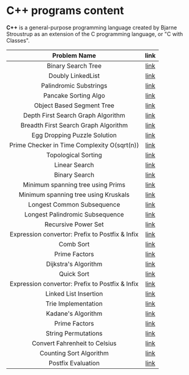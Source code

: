 # C++ programs content

**C++** is a general-purpose programming language created by Bjarne Stroustrup as an extension of the C programming language, or "C with Classes".

|       Problem Name        |                           link                            |
| :-----------------------: | :-------------------------------------------------------: |
|    Binary Search Tree     |                     [link](./BST.cpp)                     |
|     Doubly LinkedList     |              [link](./doublyLinkedList.cpp)               |
|  Palindromic Substrings   |            [link](./PalindromicSubstrings.cpp)            |
|   Pancake Sorting Algo    |                 [link](./PancakeSort.cpp)                 |
| Object Based Segment Tree | [link](./SegmentTree/segment_tree_build_update_query.cpp) |
| Depth First Search Graph Algorithm  |          [link](./dfs_traversal.cpp)            |
|Breadth First Search Graph Algorithm |         [link](./bfs_traversal.cpp)             |
|Egg Dropping Puzzle Solution         |                 [link](./eggpuzzle.cpp)         |
| Prime Checker in Time Complexity O(sqrt(n)) |    [link](./primechecker.cpp)           |
| Topological Sorting       |                   [link](./TopolgicalSort.cpp)            |
| Linear Search             |                   [link](./linearSearch.cpp)              |
| Binary Search             |                   [link](./binarySearch.cpp)              |
| Minimum spanning tree using Prims             |[link](./MST_Prims.cpp)                |
| Minimum spanning tree using Kruskals          |[link](./MST_Kruskals.cpp)             |
| Longest Common Subsequence|              [link](./longest_common_subsequence.cpp)     |
| Longest Palindromic Subsequence|    [link](./longest_palindromic_subsequence.cpp)     |
| Recursive Power Set       |         [link](./recursivePowerSetOfString.cpp)           |
| Expression convertor: Prefix to Postfix & Infix|    [link](./prefixConverter.cpp)     |
| Comb Sort                 |                   [link](./CombSort.cpp)            |
| Prime Factors             |                   [link](./PrimeFactors.cpp)              |
| Dijkstra's Algorithm  |  [link](Dijkstras_Algorithm/dijkstras_algorithm_sssp.cpp)     |
| Quick Sort                |         [link](./Quick_Sort.cpp)                          |  
| Expression convertor: Prefix to Postfix & Infix|    [link](./prefixConverter.cpp)     |
| Linked List Insertion     |               [link](./singlyLinkedList.cpp)              |
| Trie Implementation       |               [link](./trie_implementation.cpp)           |
| Kadane's Algorithm        |                   [link](./kadanes.cpp)                   |
| Prime Factors             |                   [link](./PrimeFactors.cpp)              |
| String Permutations       |                    [link](./stringPermutations.cpp)       |
| Convert Fahrenheit to Celsius      |                    [link](./fah_to_cel_function(CB).cpp)       |
| Counting Sort Algorithm   |                 [link](./countingSort.cpp)                |
| Postfix Evaluation         |       [link](./Postfix_Evaluation.cpp)                   |

